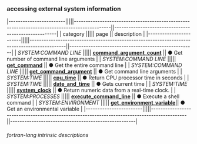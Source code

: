 ### accessing external system information

|------------------------|||||---------------------------------------------------------------------------------------------||-----------------------------------------------------|
| category               ||||| page                                                                                        || description                                         |
|------------------------|||||---------------------------------------------------------------------------------------------||-----------------------------------------------------|
| *SYSTEM:COMMAND LINE*  ||||| [__command\_argument\_count__]({{site.baseurl}}/learn/intrinsics/COMMAND_ARGUMENT_COUNT)    || &#9679; Get number of command line arguments        |
| *SYSTEM:COMMAND LINE*  ||||| [__get\_command__]({{site.baseurl}}/learn/intrinsics/GET_COMMAND)                           || &#9679; Get the entire command line                 |
| *SYSTEM:COMMAND LINE*  ||||| [__get\_command\_argument__]({{site.baseurl}}/learn/intrinsics/GET_COMMAND_ARGUMENT)        || &#9679; Get command line arguments                  |
| *SYSTEM:TIME*          ||||| [__cpu\_time__]({{site.baseurl}}/learn/intrinsics/CPU_TIME)                                 || &#9679; Return CPU processor time in seconds        |
| *SYSTEM:TIME*          ||||| [__date\_and\_time__]({{site.baseurl}}/learn/intrinsics/DATE_AND_TIME)                      || &#9679; Gets current time                           |
| *SYSTEM:TIME*          ||||| [__system\_clock__]({{site.baseurl}}/learn/intrinsics/SYSTEM_CLOCK)                         || &#9679; Return numeric data from a real-time clock. |
| *SYSTEM:PROCESSES*     ||||| [__execute\_command\_line__]({{site.baseurl}}/learn/intrinsics/EXECUTE_COMMAND_LINE)        || &#9679; Execute a shell command                     |
| *SYSTEM:ENVIRONMENT*   ||||| [__get\_environment\_variable__]({{site.baseurl}}/learn/intrinsics/GET_ENVIRONMENT_VARIABLE)|| &#9679; Get an environmental variable               |
|------------------------|||||---------------------------------------------------------------------------------------------||-----------------------------------------------------|


###### fortran-lang intrinsic descriptions
